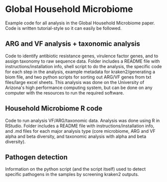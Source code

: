 # Global Household Microbiome

Example code for all analysis in the Global Household Microbiome paper. Code is written tutorial-style so it can easily be followed.

## ARG and VF analysis + taxonomic analysis
Code to identify antibiotic resistance genes, virulence factor genes, and to assign taxonomy to raw sequence data. Folder includes a README file with instructions/installation info, shell script to do the analysis, the specific code for each step in the analysis, example metadata for kraken2/generating a biom file, and two python scripts for sorting out ARG/VF genes from txt files/large excel sheets. This analysis was done on the University of Arizona's high performance computing system, but can be done on any computer with the resources to run the required software. 

## Household Microbiome R code
Code to run analysis VF/ARG/taxonomic data. Analysis was done using R in RStudio. Folder includes a README file with instructions/installation info, and .md files for each major analysis type (core microbiome, ARG and VF alpha and beta diversity, and taxonomic analysis with alpha and beta diversity). 

## Pathogen detection

Information on the python script (and the script itself) used to detect specific pathogens in the samples by screening kraken2 outputs.

